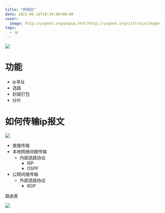 ```yaml
---
title: "网络层"
date: 2023-06-18T18:34:08+08:00
cover:
  image: http://yupnet.org/popup.html?http://yupnet.org/zittrain/images/fig4-1.jpg
tags:
  - ip
---
```


![](https://www.caida.org/funding/nets-ipv6/images/Regional_Internet_Registries.png)

# 功能

- ip寻址
- 选路
- 封装打包
- 分片

# 如何传输ip报文

![](http://www.tcpipguide.com/free/diagrams/iphops.png)

- 直接传输
- 本地网络间接传输
  - 内部选路协议
    - RIP
    - OSPF
- 公网间接传输
  - 外部选路协议
    - BGP

路由表

![](http://www.tcpipguide.com/free/diagrams/iprouting.png)

